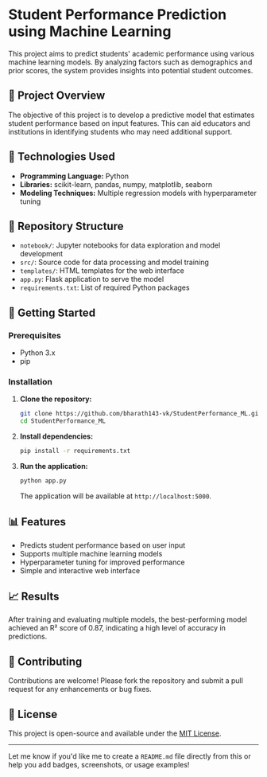 # Student Performance Prediction using Machine Learning

This project aims to predict students' academic performance using various machine learning models. By analyzing factors such as demographics and prior scores, the system provides insights into potential student outcomes.

## 📌 Project Overview

The objective of this project is to develop a predictive model that estimates student performance based on input features. This can aid educators and institutions in identifying students who may need additional support.

## 🧰 Technologies Used

* **Programming Language:** Python
* **Libraries:** scikit-learn, pandas, numpy, matplotlib, seaborn
* **Modeling Techniques:** Multiple regression models with hyperparameter tuning

## 📁 Repository Structure

* `notebook/`: Jupyter notebooks for data exploration and model development
* `src/`: Source code for data processing and model training
* `templates/`: HTML templates for the web interface
* `app.py`: Flask application to serve the model
* `requirements.txt`: List of required Python packages

## 🚀 Getting Started

### Prerequisites

* Python 3.x
* pip

### Installation

1. **Clone the repository:**

   ```bash
   git clone https://github.com/bharath143-vk/StudentPerformance_ML.git
   cd StudentPerformance_ML
   ```

2. **Install dependencies:**

   ```bash
   pip install -r requirements.txt
   ```

3. **Run the application:**

   ```bash
   python app.py
   ```

   The application will be available at `http://localhost:5000`.

## 📊 Features

* Predicts student performance based on user input
* Supports multiple machine learning models
* Hyperparameter tuning for improved performance
* Simple and interactive web interface

## 📈 Results

After training and evaluating multiple models, the best-performing model achieved an R² score of 0.87, indicating a high level of accuracy in predictions.

## 🤝 Contributing

Contributions are welcome! Please fork the repository and submit a pull request for any enhancements or bug fixes.

## 📄 License

This project is open-source and available under the [MIT License](LICENSE).

---

Let me know if you'd like me to create a `README.md` file directly from this or help you add badges, screenshots, or usage examples!
